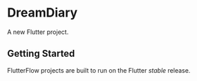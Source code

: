 # DreamDiary

A new Flutter project.

## Getting Started

FlutterFlow projects are built to run on the Flutter _stable_ release.
